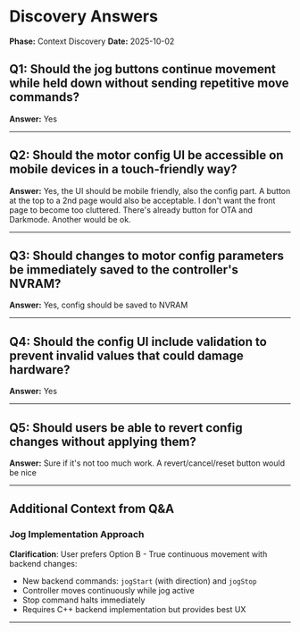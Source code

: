 # Discovery Answers

**Phase:** Context Discovery
**Date:** 2025-10-02

## Q1: Should the jog buttons continue movement while held down without sending repetitive move commands?
**Answer:** Yes

---

## Q2: Should the motor config UI be accessible on mobile devices in a touch-friendly way?
**Answer:** Yes, the UI should be mobile friendly, also the config part. A button at the top to a 2nd page would also be acceptable. I don't want the front page to become too cluttered. There's already button for OTA and Darkmode. Another would be ok.

---

## Q3: Should changes to motor config parameters be immediately saved to the controller's NVRAM?
**Answer:** Yes, config should be saved to NVRAM

---

## Q4: Should the config UI include validation to prevent invalid values that could damage hardware?
**Answer:** Yes

---

## Q5: Should users be able to revert config changes without applying them?
**Answer:** Sure if it's not too much work. A revert/cancel/reset button would be nice

---

## Additional Context from Q&A

### Jog Implementation Approach
**Clarification**: User prefers Option B - True continuous movement with backend changes:
- New backend commands: `jogStart` (with direction) and `jogStop`
- Controller moves continuously while jog active
- Stop command halts immediately
- Requires C++ backend implementation but provides best UX

---

